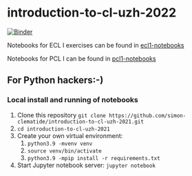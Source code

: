 # introduction-to-cl-uzh-2022
[![Binder](http://mybinder.org/badge_logo.svg)](http://mybinder.org/v2/gh/simon-clematide/introduction-to-cl-uzh/main)


Notebooks for ECL I exercises can be found in [ecl1-notebooks](ecl1-notebooks)

Notebooks for PCL I  can be found in [pcl1-notebooks](pcl1-notebooks)


## For Python hackers:-)
### Local install and running of notebooks

1. Clone this repository `git clone https://github.com/simon-clematide/introduction-to-cl-uzh-2021.git`
2. `cd introduction-to-cl-uzh-2021`
3. Create your own virtual environment:
	1. `python3.9 -mvenv venv`
	2. `source venv/bin/activate`
	3. `python3.9 -mpip install -r requirements.txt`
4. Start Jupyter notebook server: `jupyter notebook`


